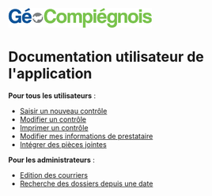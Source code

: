 ![picto](/doc//img/Logo_web-GeoCompiegnois.png)

# Documentation utilisateur de l'application #

**Pour tous les utilisateurs** :
- [Saisir un nouveau contrôle](http://geo.compiegnois.fr/documents/cms/fiche_aide/conformite_ac_guideutil1_saisie_controle.pdf)
- [Modifier un contrôle](http://geo.compiegnois.fr/documents/cms/fiche_aide/conformite_ac_guideutil2_modifier_controle.pdf)
- [Imprimer un contrôle](http://geo.compiegnois.fr/documents/cms/fiche_aide/conformite_ac_guideutil3_imprimer_controle.pdf)
- [Modifier mes informations de prestataire](http://geo.compiegnois.fr/documents/cms/fiche_aide/conformite_ac_guideutil4_info_presta.pdf)
- [Intégrer des pièces jointes](http://geo.compiegnois.fr/documents/cms/fiche_aide/conformite_ac_guideutil1_saisie_controle.pdf#page=6)

**Pour les administrateurs** :
- [Edition des courriers](http://geo.compiegnois.fr/documents/cms/fiche_aide/conformite_ac_guideadmin1_edition_courrier.pdf)
- [Recherche des dossiers depuis une date](http://geo.compiegnois.fr/documents/cms/fiche_aide/conformite_ac_guideadmin2_recherche_dossier.pdf)

